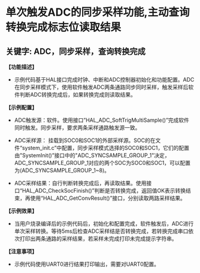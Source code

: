 # 单次触发ADC的同步采样功能,主动查询转换完成标志位读取结果
## 关键字: ADC，同步采样，查询转换完成

**【功能描述】**
+ 示例代码基于HAL接口完成时钟、中断和ADC控制器初始化和功能配置。ADC在同步采样模式下，使用软件触发ADC两条通路同步同时采样，触发采样后软件判断ADC转换完成后，如果转换完成则读取结果。

**【示例配置】**
+ ADC触发源：软件。使用接口”HAL_ADC_SoftTrigMultiSample()”完成软件同时触发。同步采样，要求两条采样通路触发源一致。

+ ADC采样源： 挂载到SOC0和SOC1的外部采样源。SOC的在文件“system_init.c”中配置，同步采样模式选择的SOC0和SOC1，它们的配置由"SystemInit()”接口中的"ADC_SYNCSAMPLE_GROUP_1"决定，ADC_SYNCSAMPLE_GROUP_1对应的两个SOC为SOC0和SOC1，可以配置为(ADC_SYNCSAMPLE_GROUP_1~8)。

+ ADC采样结果：自行判断转换完成后，再读取结果。使用接口“HAL_ADC_CheckSocFinish()”判断是否转换完成，返回值OK表示转换结束，再使用“HAL_ADC_GetConvResult()”接口，分别读取两路采样结果。

**【示例效果】**
+ 当用户烧录编译后的示例代码后，初始化和配置完成，软件触发后，ADC进行单次采样转换。等待5ms后检查ADC采样结是否转换完成，若转换完成串口依次打印出两条通路的采样结果，若采样未完成打印未完成提示字符串。

**【注意事项】**
+ 示例代码使用UART0进行结果打印输出，需要对UART0配置。
